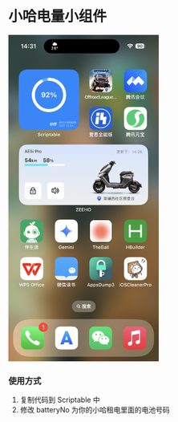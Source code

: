 # 小哈电量小组件

<img src="./images/demo.png" width="300" />

### 使用方式

1. 复制代码到 Scriptable 中
2. 修改 batteryNo 为你的小哈租电里面的电池号码


